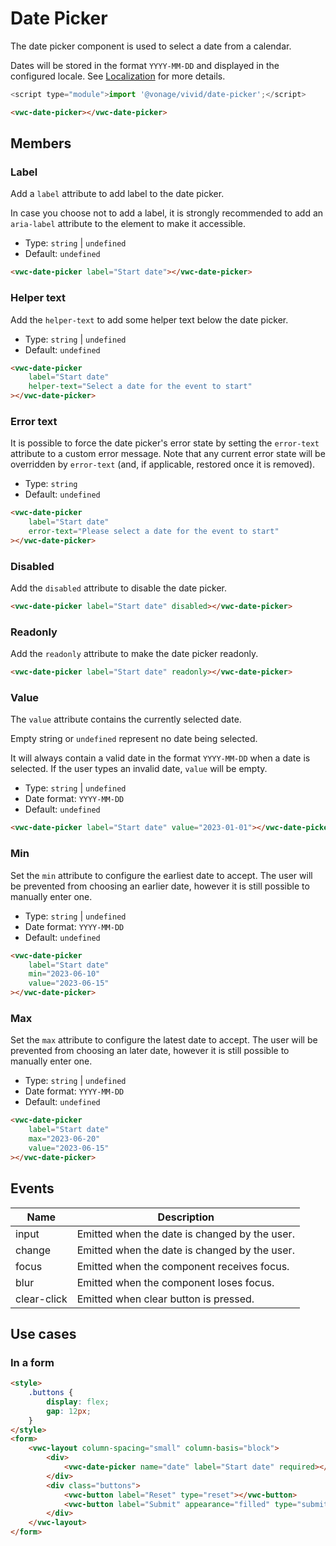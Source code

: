 # Date Picker

The date picker component is used to select a date from a calendar.

Dates will be stored in the format `YYYY-MM-DD` and displayed in the configured locale. See [Localization](/guides/localization/) for more details.

```js
<script type="module">import '@vonage/vivid/date-picker';</script>
```

```html preview locale-switcher 460px
<vwc-date-picker></vwc-date-picker>
```

## Members

### Label

Add a `label` attribute to add label to the date picker.

In case you choose not to add a label, it is strongly recommended to add an `aria-label` attribute to the element to make it accessible.

- Type: `string` | `undefined`
- Default: `undefined`

```html preview locale-switcher 460px
<vwc-date-picker label="Start date"></vwc-date-picker>
```

### Helper text

Add the `helper-text` to add some helper text below the date picker.

- Type: `string` | `undefined`
- Default: `undefined`

```html preview locale-switcher 460px
<vwc-date-picker
	label="Start date"
	helper-text="Select a date for the event to start"
></vwc-date-picker>
```

### Error text

It is possible to force the date picker's error state by setting the `error-text` attribute to a custom error message.
Note that any current error state will be overridden by `error-text` (and, if applicable, restored once it is removed).

- Type: `string`
- Default: `undefined`

```html preview locale-switcher 460px
<vwc-date-picker
	label="Start date"
	error-text="Please select a date for the event to start"
></vwc-date-picker>
```

### Disabled

Add the `disabled` attribute to disable the date picker.

```html preview locale-switcher
<vwc-date-picker label="Start date" disabled></vwc-date-picker>
```

### Readonly

Add the `readonly` attribute to make the date picker readonly.

```html preview locale-switcher
<vwc-date-picker label="Start date" readonly></vwc-date-picker>
```

### Value

The `value` attribute contains the currently selected date.

Empty string or `undefined` represent no date being selected.

It will always contain a valid date in the format `YYYY-MM-DD` when a date is selected. If the user types an invalid date, `value` will be empty.

- Type: `string` | `undefined`
- Date format: `YYYY-MM-DD`
- Default: `undefined`

```html preview locale-switcher 460px
<vwc-date-picker label="Start date" value="2023-01-01"></vwc-date-picker>
```

### Min

Set the `min` attribute to configure the earliest date to accept. The user will be prevented from choosing an earlier date, however it is still possible to manually enter one.

- Type: `string` | `undefined`
- Date format: `YYYY-MM-DD`
- Default: `undefined`

```html preview locale-switcher 460px
<vwc-date-picker
	label="Start date"
	min="2023-06-10"
	value="2023-06-15"
></vwc-date-picker>
```

### Max

Set the `max` attribute to configure the latest date to accept. The user will be prevented from choosing an later date, however it is still possible to manually enter one.

- Type: `string` | `undefined`
- Date format: `YYYY-MM-DD`
- Default: `undefined`

```html preview locale-switcher 460px
<vwc-date-picker
	label="Start date"
	max="2023-06-20"
	value="2023-06-15"
></vwc-date-picker>
```

## Events

<div class="table-wrapper">

| Name        | Description                                   |
|-------------|-----------------------------------------------|
| input       | Emitted when the date is changed by the user. |
| change      | Emitted when the date is changed by the user. |
| focus       | Emitted when the component receives focus.    |
| blur        | Emitted when the component loses focus.       |
| clear-click | Emitted when clear button is pressed.         |

</div>

## Use cases

### In a form

```html preview locale-switcher 460px
<style>
	.buttons {
		display: flex;
		gap: 12px;
	}
</style>
<form>
	<vwc-layout column-spacing="small" column-basis="block">
		<div>
			<vwc-date-picker name="date" label="Start date" required></vwc-date-picker>
		</div>
		<div class="buttons">
			<vwc-button label="Reset" type="reset"></vwc-button>
			<vwc-button label="Submit" appearance="filled" type="submit"></vwc-button>
		</div>
	</vwc-layout>
</form>
```

